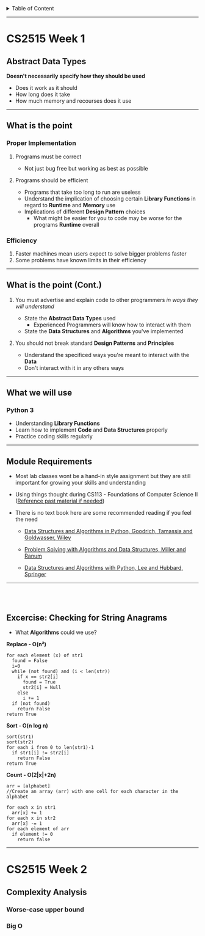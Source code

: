 <details>
<summary>Table of Content</summary>
<!-- TOC -->

- [CS2515 Week 1](#cs2515-week-1)
  - [Abstract Data Types](#abstract-data-types)
  - [What is the point](#what-is-the-point)
    - [Proper Implementation](#proper-implementation)
    - [Efficiency](#efficiency)
  - [What is the point (Cont.)](#what-is-the-point-cont)
  - [What we will use](#what-we-will-use)
    - [Python 3](#python-3)
  - [Module Requirements](#module-requirements)
  - [Excercise: Checking for String Anagrams](#excercise-checking-for-string-anagrams)

</details>

---

# CS2515 Week 1

## Abstract Data Types

**Doesn't necessarily specify how they should be used**

- Does it work as it should
- How long does it take
- How much memory and recourses does it use

---

## What is the point

### Proper Implementation

1. Programs must be correct

   - Not just bug free but working as best as possible

2. Programs should be efficient
   - Programs that take too long to run are useless
   - Understand the implication of choosing certain **Library Functions** in regard to **Runtime** and **Memory** use
   - Implications of different **Design Pattern** choices
     - What might be easier for you to code may be worse for the programs **Runtime** overall

### Efficiency

1. Faster machines mean users expect to solve bigger problems faster
2. Some problems have known limits in their efficiency

---

## What is the point (Cont.)

1. You must advertise and explain code to other programmers _in ways they will understand_

   - State the **Abstract Data Types** used
     - Experienced Programmers will know how to interact with them
   - State the **Data Structures** and **Algorithms** you've implemented

2. You should not break standard **Design Patterns** and **Principles**
   - Understand the specificed ways you're meant to interact with the **Data**
   - Don't interact with it in any others ways

---

## What we will use

### Python 3

- Understanding **Library Functions**
- Learn how to implement **Code** and **Data Structures** properly
- Practice coding skills regularly

---

## Module Requirements

- Most lab classes wont be a hand-in style assignment but they are still important for growing your skills and understanding
- Using things thought during CS113 - Foundations of Computer Science II ([Reference past material if needed](https://bit.ly/3l0GQrG))
- There is no text book here are some recommended reading if you feel the need

  - [Data Structures and Algorithms in Python, Goodrich, Tamassia and Goldwasser, Wiley](http://87.120.36.5/main/2481000/d32f9c32d0c494496dcda7843f0c5b43/Michael%20H.%20Goldwasser%2C%20Roberto%20Tamassia%2C%20Michael%20T.%20Goodrich%20-%20Data%20Structures%20and%20Algorithms%20in%20Python-John%20Wiley%20%26%20Sons%20%282018%29.epub)

  - [Problem Solving with Algorithms and Data Structures, Miller and Ranum](http://87.120.36.5/main/2061000/ae007a68c3c7fe1e5abecbad87d16703/Miller%20B.N.%2C%20Ranum%20D.L.%20-%20Problem%20Solving%20with%20Algorithms%20and%20Data%20Structures%20Using%20Python.%20Release%203.0.pdf)

  - [Data Structures and Algorithms with Python, Lee and Hubbard, Springer](http://87.120.36.5/main/1310000/0b6a4d4811cce0d8ca288cada2c21872/%28Undergraduate%20Topics%20in%20Computer%20Science%29%20Kent%20D.%20Lee%2C%20Steve%20Hubbard%20-%20Data%20Structures%20and%20Algorithms%20with%20Python-Springer%20%282015%29.pdf)

---

<br>

<br>

## Excercise: Checking for String Anagrams

- What **Algorithms** could we use?

**Replace - O(n&#x00B2;)**

```
for each element (x) of str1
  found = False
  i=0
  while (not found) and (i < len(str))
    if x == str2[i]
      found = True
      str2[i] = Null
    else
      i += 1
  if (not found)
    return False
return True
```

**Sort - O(n log n)**

```
sort(str1)
sort(str2)
for each i from 0 to len(str1)-1
  if str1[i] != str2[i]
    return False
return True
```

**Count - O(2|x|+2n)**

```
arr = [alphabet]
//Create an array (arr) with one cell for each character in the alphabet

for each x in str1
  arr[x] += 1
for each x in str2
  arr[x] -= 1
for each element of arr
  if element != 0
    return false
```

---

# CS2515 Week 2

## Complexity Analysis
<!-- TODO: Check slides -->


### Worse-case upper bound

### Big O

